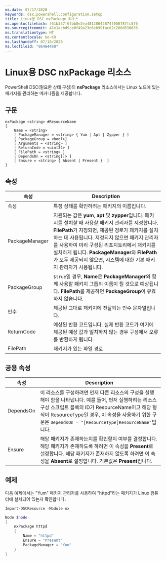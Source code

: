 ```yaml
---
ms.date: 07/17/2020
keywords: dsc,powershell,configuration,setup
title: Linux용 DSC nxPackage 리소스
ms.openlocfilehash: f61b337f6fbb8e2ea48128642874f050787fc576
ms.sourcegitcommit: 41e1acbd9ce0f49a23c6eb99facd2c280d836836
ms.translationtype: HT
ms.contentlocale: ko-KR
ms.lasthandoff: 07/18/2020
ms.locfileid: "86464488"
---
```

# <a name="dsc-for-linux-nxpackage-resource"></a>Linux용 DSC nxPackage 리소스

PowerShell DSC(필요한 상태 구성)의 **nxPackage** 리소스에서는 Linux 노드에 있는 패키지를 관리하는 메커니즘을 제공합니다.

## <a name="syntax"></a>구문

```Syntax
nxPackage <string> #ResourceName
{
    Name = <string>
    [ PackageManager = <string> { Yum | Apt | Zypper } ]
    [ PackageGroup = <bool>]
    [ Arguments = <string> ]
    [ ReturnCode = <uint32> ]
    [ FilePath = <string> ]
    [ DependsOn = <string[]> ]
    [ Ensure = <string> { Absent | Present }  ]
}
```

## <a name="properties"></a>속성

|속성 |Description |
|---|---|
|속성 |특정 상태를 확인하려는 패키지의 이름입니다. |
|PackageManager |지원되는 값은 **yum**, **apt** 및 **zypper**입니다. 패키지를 설치할 때 사용할 패키지 관리자를 지정합니다. **FilePath**가 지정되면, 제공된 경로가 패키지를 설치하는 데 사용됩니다. 지정되지 않으면 패키지 관리자를 사용하여 미리 구성된 리포지토리에서 패키지를 설치하게 됩니다. **PackageManager**와 **FilePath**가 모두 제공되지 않으면, 시스템에 대한 기본 패키지 관리자가 사용됩니다. |
|PackageGroup |`$true`일 경우, **Name**은 **PackageManager**와 함께 사용할 패키지 그룹의 이름이 될 것으로 예상됩니다. **FilePath**를 제공하면 **PackageGroup**이 유효하지 않습니다. |
|인수 |제공된 그대로 패키지에 전달되는 인수 문자열입니다. |
|ReturnCode |예상된 반환 코드입니다. 실제 반환 코드가 여기에 제공된 예상 값과 일치하지 않는 경우 구성에서 오류를 반환하게 됩니다. |
|FilePath |패키지가 있는 파일 경로 |

## <a name="common-properties"></a>공용 속성

|속성 |Description |
|---|---|
|DependsOn |이 리소스를 구성하려면 먼저 다른 리소스의 구성을 실행해야 함을 나타냅니다. 예를 들어, 먼저 실행하려는 리소스 구성 스크립트 블록의 ID가 ResourceName이고 해당 형식이 ResourceType일 경우, 이 속성을 사용하기 위한 구문은 `DependsOn = "[ResourceType]ResourceName"`입니다. |
|Ensure |해당 패키지가 존재하는지를 확인할지 여부를 결정합니다. 해당 패키지가 존재하도록 하려면 이 속성을 **Present**로 설정합니다. 해당 패키지가 존재하지 않도록 하려면 이 속성을 **Absent**로 설정합니다. 기본값은 **Present**입니다. |

## <a name="example"></a>예제

다음 예제에서는 "Yum" 패키지 관리자를 사용하여 "httpd"라는 패키지가 Linux 컴퓨터에 설치되어 있는지 확인합니다.

```powershell
Import-DSCResource -Module nx

Node $node
{
    nxPackage httpd
    {
        Name = "httpd"
        Ensure = "Present"
        PackageManager = "Yum"
    }
}
```
